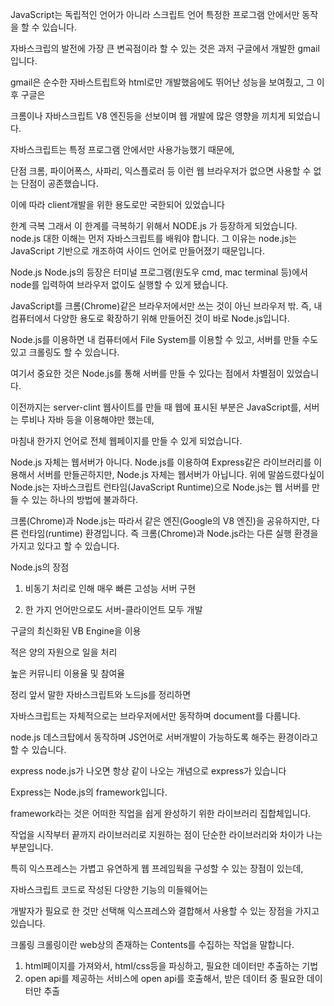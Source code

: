 JavaScript는 독립적인 언어가 아니라 스크립트 언어
특정한 프로그램 안에서만 동작을 할 수 있습니다.

자바스크립의 발전에 가장 큰 변곡점이라 할 수 있는 것은 과저 구글에서 개발한 gmail입니다.

gmail은 순수한 자바스트립트와 html로만 개발했음에도 뛰어난 성능을 보여줬고, 그 이후 구글은

크롬이나 자바스크립트 V8 엔진등을 선보이며 웹 개발에 많은 영향을 끼치게 되었습니다.

자바스크립트는 특정 프로그램 안에서만 사용가능했기 때문에,

단점
크롬, 파이어폭스, 사파리, 익스플로러 등 이런 웹 브라우저가 없으면 사용할 수 없는 단점이 공존했습니다.

이에 따라 client개발을 위한 용도로만 국한되어 있었습니다

한계 극복
그래서 이 한계를 극복하기 위해서 NODE.js 가 등장하게 되었습니다. node.js 대한 이해는 먼저 자바스크립트를 배워야 합니다. 그 이유는 node.js는 JavaScript 기반으로 개조하여 사이드 언어로 만들어졌기 때문입니다.

Node.js
Node.js의 등장은 터미널 프로그램(원도우 cmd, mac terminal 등)에서 node를 입력하여 브라우저 없이도 실행할 수 있게 됐습니다.

JavaScript를 크롬(Chrome)같은 브라우저에서만 쓰는 것이 아닌 브라우저 밖. 즉, 내 컴퓨터에서 다양한 용도로 확장하기 위해 만들어진 것이 바로 Node.js입니다.

Node.js를 이용하면 내 컴퓨터에서 File System를 이용할 수 있고, 서버를 만들 수도 있고 크롤링도 할 수 있습니다.

여기서 중요한 것은 Node.js를 통해 서버를 만들 수 있다는 점에서 차별점이 있었습니다.

이전까지는 server-clint 웹사이트를 만들 때 웹에 표시된 부분은 JavaScript를, 서버는 루비나 자바 등을 이용해야만 했는데,

마침내 한가지 언어로 전체 웹페이지를 만들 수 있게 되었습니다.

Node.js 자체는 웹서버가 아니다.
Node.js를 이용하여 Express같은 라이브러리를 이용해서 서버를 만들곤하지만, Node.js 자체는 웹서버가 아닙니다. 위에 말씀드렸다싶이 Node.js는 자바스크립트 런타임(JavaScript Runtime)으로 Node.js는 웹 서버를 만들 수 있는 하나의 방법에 불과하다.

크롬(Chrome)과 Node.js는 따라서 같은 엔진(Google의 V8 엔진)을 공유하지만, 다른 런타임(runtime) 환경입니다. 즉 크롬(Chrome)과 Node.js라는 다른 실행 환경을 가지고 있다고 할 수 있습니다.

Node.js의 장점

1. 비동기 처리로 인해 매우 빠른 고성능 서버 구현

2. 한 가지 언어만으로도 서버-클라이언트 모두 개발

구글의 최신화된 VB Engine을 이용

적은 양의 자원으로 일을 처리

높은 커뮤니티 이용율 및 참여율

정리
앞서 말한 자바스크립트와 노드js를 정리하면

자바스크립트는 자체적으로는 브라우저에서만 동작하며 document를 다룹니다.

node.js 데스크탑에서 동작하며 JS언어로 서버개발이 가능하도록 해주는 환경이라고 할 수 있습니다.

express
node.js가 나오면 항상 같이 나오는 개념으로 express가 있습니다

Express는 Node.js의 framework입니다.

framework라는 것은 어떠한 직업을 쉽게 완성하기 위한 라이브러리 집합체입니다.

작업을 시작부터 끝까지 라이브러리로 지원하는 점이 단순한 라이브러리와 차이가 나는 부분입니다.

특히 익스프레스는 가볍고 유연하게 웹 프레임웍을 구성할 수 있는 장점이 있는데,

자바스크립트 코드로 작성된 다양한 기능의 미들웨어는

개발자가 필요로 한 것만 선택해 익스프레스와 결합해서 사용할 수 있는 장점을 가지고 있습니다.

크롤링
크롤링이란 web상의 존재하는 Contents를 수집하는 작업을 말합니다.

1. html페이지를 가져와서, html/css등을 파싱하고, 필요한 데이터만 추출하는 기법
2. open api를 제공하는 서비스에 open api를 호출해서, 받은 데이터 중 필요한 데이터만 추출
